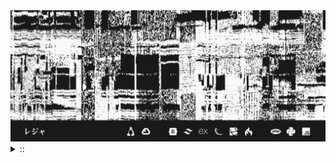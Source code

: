 <img src="./banner.png">
<details><summary> :: </summary>
<!--START_SECTION:waka-->

```
From: 09 August 2024 - To: 15 January 2025

Total Time: 882 hrs 10 mins

Python                     265 hrs 29 mins ///////------------------   28.10 %
PHP                        173 hrs 16 mins /////--------------------   18.34 %
Other                      62 hrs 30 mins  //-----------------------   06.62 %
```

<!--END_SECTION:waka-->
</details>

